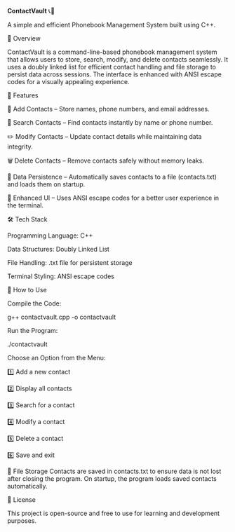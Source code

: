 **ContactVault** 📞🔐

A simple and efficient Phonebook Management System built using C++.

📌 Overview

ContactVault is a command-line-based phonebook management system that allows users to store, search, modify, and delete contacts seamlessly. It uses a doubly linked list for efficient contact handling and file storage to persist data across sessions. The interface is enhanced with ANSI escape codes for a visually appealing experience.

🚀 Features

📌 Add Contacts – Store names, phone numbers, and email addresses.

🔎 Search Contacts – Find contacts instantly by name or phone number.

✏️ Modify Contacts – Update contact details while maintaining data integrity.

🗑️ Delete Contacts – Remove contacts safely without memory leaks.

💾 Data Persistence – Automatically saves contacts to a file (contacts.txt) and loads them on startup.

🎨 Enhanced UI – Uses ANSI escape codes for a better user experience in the terminal.

🛠️ Tech Stack

Programming Language: C++

Data Structures: Doubly Linked List

File Handling: .txt file for persistent storage

Terminal Styling: ANSI escape codes

🔧 How to Use

Compile the Code:

g++ contactvault.cpp -o contactvault

Run the Program:

./contactvault

Choose an Option from the Menu:

1️⃣ Add a new contact

2️⃣ Display all contacts

3️⃣ Search for a contact

4️⃣ Modify a contact

5️⃣ Delete a contact

6️⃣ Save and exit

📂 File Storage
Contacts are saved in contacts.txt to ensure data is not lost after closing the program.
On startup, the program loads saved contacts automatically.

📜 License

This project is open-source and free to use for learning and development purposes.
